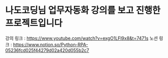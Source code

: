 # 나도코딩님 업무자동화 강의를 보고 진행한 프로젝트입니다

강의 링크 : https://www.youtube.com/watch?v=exgO1LFl9x8&t=7471s
노션 링크 : https://www.notion.so/Python-RPA-05236fcd025f44279d02a420d055b2c7
